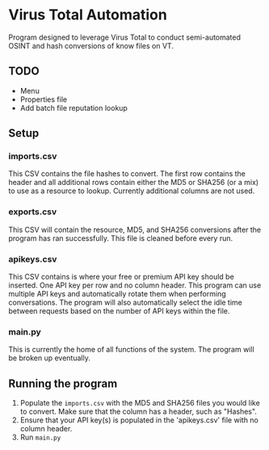 # Virus Total Automation
Program designed to leverage Virus Total to conduct semi-automated OSINT and hash conversions of know files on VT.

## TODO
- Menu
- Properties file
- Add batch file reputation lookup

## Setup
### imports.csv
This CSV contains the file hashes to convert. The first row contains the header and all additional rows contain either the MD5 or SHA256 (or a mix) to use as a resource to lookup. Currently additional columns are not used.
### exports.csv
This CSV will contain the resource, MD5, and SHA256 conversions after the program has ran successfully. This file is cleaned before every run.
### apikeys.csv
This CSV contains is where your free or premium API key should be inserted. One API key per row and no column header. This program can use multiple API keys and automatically rotate them when performing conversations. The program will also automatically select the idle time between requests based on the number of API keys within the file.
### main.py
This is currently the home of all functions of the system. The program will be broken up eventually.

## Running the program
  1. Populate the `imports.csv` with the MD5 and SHA256 files you would like to convert. Make sure that the column has a header, such as "Hashes".
  2. Ensure that your API key(s) is populated in the 'apikeys.csv' file with no column header.
  3. Run `main.py`

